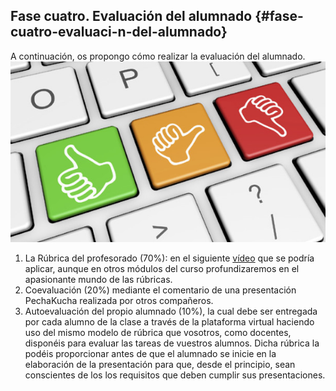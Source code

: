 ## Fase cuatro. Evaluación del alumnado {#fase-cuatro-evaluaci-n-del-alumnado}

A continuación, os propongo cómo realizar la evaluación del alumnado.![645-evaluacion-de-proveedor-607x348.jpg](/images/image45.jpg)

1.  La Rúbrica del profesorado (70%): en el siguiente [vídeo](https://www.youtube.com/watch?v%3DphpwpQuPFcA) que se podría aplicar, aunque en otros módulos del curso profundizaremos en el apasionante mundo de las rúbricas.
2.  Coevaluación (20%) mediante el comentario de una presentación PechaKucha realizada por otros compañeros.
3.  Autoevaluación del propio alumnado (10%), la cual debe ser entregada por cada alumno de la clase a través de la plataforma virtual haciendo uso del mismo modelo de rúbrica que vosotros, como docentes, disponéis para evaluar las tareas de vuestros alumnos. Dicha rúbrica la podéis proporcionar antes de que el alumnado se inicie en la elaboración de la presentación para que, desde el principio,  sean conscientes de los los requisitos que deben cumplir sus presentaciones.